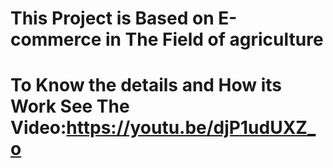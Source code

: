 # This Project is Based on E-commerce in The Field of agriculture
# To Know the details and How its Work See The Video:https://youtu.be/djP1udUXZ_o
